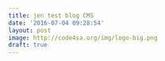 ```yaml
---
title: jen test blog CMS
date: '2016-07-04 09:28:54'
layout: post
image: http://code4sa.org/img/logo-big.png
draft: true
---
```

